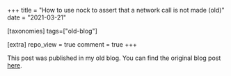 +++
title = "How to use nock to assert that a network call is not made (old)"
date = "2021-03-21"

[taxonomies]
tags=["old-blog"]

[extra]
repo_view = true
comment = true
+++

This post was published in my old blog. You can find the original blog post [here](https://viktree.netlify.app/nock-nock).